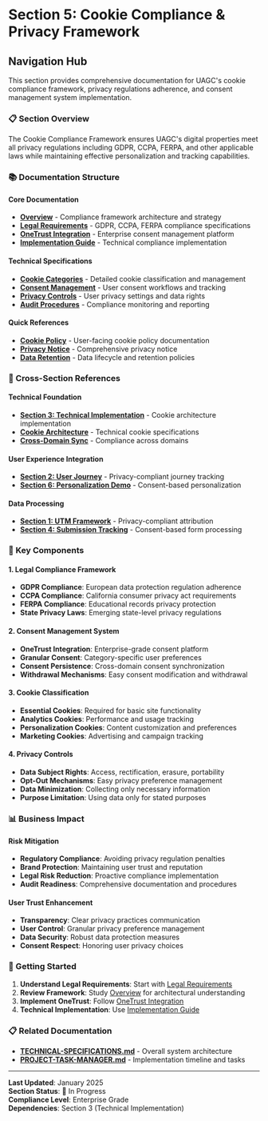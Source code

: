 # Section 5: Cookie Compliance & Privacy Framework

## Navigation Hub

This section provides comprehensive documentation for UAGC's cookie compliance framework, privacy regulations adherence, and consent management system implementation.

### 📋 Section Overview

The Cookie Compliance Framework ensures UAGC's digital properties meet all privacy regulations including GDPR, CCPA, FERPA, and other applicable laws while maintaining effective personalization and tracking capabilities.

### 📚 Documentation Structure

#### Core Documentation
- **[Overview](./overview.md)** - Compliance framework architecture and strategy
- **[Legal Requirements](./legal-requirements.md)** - GDPR, CCPA, FERPA compliance specifications
- **[OneTrust Integration](./onetrust-integration.md)** - Enterprise consent management platform
- **[Implementation Guide](./implementation-guide.md)** - Technical compliance implementation

#### Technical Specifications
- **[Cookie Categories](./cookie-categories.md)** - Detailed cookie classification and management
- **[Consent Management](./consent-management.md)** - User consent workflows and tracking
- **[Privacy Controls](./privacy-controls.md)** - User privacy settings and data rights
- **[Audit Procedures](./audit-procedures.md)** - Compliance monitoring and reporting

#### Quick References
- **[Cookie Policy](./cookie-policy.md)** - User-facing cookie policy documentation
- **[Privacy Notice](./privacy-notice.md)** - Comprehensive privacy notice
- **[Data Retention](./data-retention.md)** - Data lifecycle and retention policies

### 🔗 Cross-Section References

#### Technical Foundation
- **[Section 3: Technical Implementation](../03-technical-implementation/_index.md)** - Cookie architecture implementation
- **[Cookie Architecture](../03-technical-implementation/cookie-architecture.md)** - Technical cookie specifications
- **[Cross-Domain Sync](../03-technical-implementation/cross-domain-sync.md)** - Compliance across domains

#### User Experience Integration
- **[Section 2: User Journey](../02-user-journey/_index.md)** - Privacy-compliant journey tracking
- **[Section 6: Personalization Demo](../06-personalization-demo/_index.md)** - Consent-based personalization

#### Data Processing
- **[Section 1: UTM Framework](../01-utm-framework/_index.md)** - Privacy-compliant attribution
- **[Section 4: Submission Tracking](../04-submission-tracking/_index.md)** - Consent-based form processing

### 🎯 Key Components

#### 1. Legal Compliance Framework
- **GDPR Compliance**: European data protection regulation adherence
- **CCPA Compliance**: California consumer privacy act requirements
- **FERPA Compliance**: Educational records privacy protection
- **State Privacy Laws**: Emerging state-level privacy regulations

#### 2. Consent Management System
- **OneTrust Integration**: Enterprise-grade consent platform
- **Granular Consent**: Category-specific user preferences
- **Consent Persistence**: Cross-domain consent synchronization
- **Withdrawal Mechanisms**: Easy consent modification and withdrawal

#### 3. Cookie Classification
- **Essential Cookies**: Required for basic site functionality
- **Analytics Cookies**: Performance and usage tracking
- **Personalization Cookies**: Content customization and preferences
- **Marketing Cookies**: Advertising and campaign tracking

#### 4. Privacy Controls
- **Data Subject Rights**: Access, rectification, erasure, portability
- **Opt-Out Mechanisms**: Easy privacy preference management
- **Data Minimization**: Collecting only necessary information
- **Purpose Limitation**: Using data only for stated purposes

### 📊 Business Impact

#### Risk Mitigation
- **Regulatory Compliance**: Avoiding privacy regulation penalties
- **Brand Protection**: Maintaining user trust and reputation
- **Legal Risk Reduction**: Proactive compliance implementation
- **Audit Readiness**: Comprehensive documentation and procedures

#### User Trust Enhancement
- **Transparency**: Clear privacy practices communication
- **User Control**: Granular privacy preference management
- **Data Security**: Robust data protection measures
- **Consent Respect**: Honoring user privacy choices

### 🚀 Getting Started

1. **Understand Legal Requirements**: Start with [Legal Requirements](./legal-requirements.md)
2. **Review Framework**: Study [Overview](./overview.md) for architectural understanding
3. **Implement OneTrust**: Follow [OneTrust Integration](./onetrust-integration.md)
4. **Technical Implementation**: Use [Implementation Guide](./implementation-guide.md)

### 📋 Related Documentation

- **[TECHNICAL-SPECIFICATIONS.md](../../TECHNICAL-SPECIFICATIONS.md)** - Overall system architecture
- **[PROJECT-TASK-MANAGER.md](../../PROJECT-TASK-MANAGER.md)** - Implementation timeline and tasks

---

**Last Updated**: January 2025  
**Section Status**: 🚧 In Progress  
**Compliance Level**: Enterprise Grade  
**Dependencies**: Section 3 (Technical Implementation) 